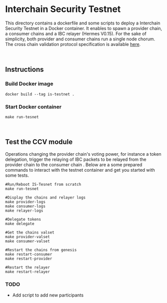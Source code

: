 # Interchain Security Testnet

This directory contains a dockerfile and some scripts to deploy a Interchain Security Testnet in a Docker container.
It enables to spawn a provider chain, a consumer chains and a IBC relayer (Hermes V0.15).
For the sake of simplicity, both provider and consumer chains run a single node chorum.
The cross chain validation protocol specification is available [here](https://github.com/cosmos/ibc/tree/main/spec/app/ics-028-cross-chain-validation).

<br/>

## Instructions

### Build Docker image
`docker build --tag is-testnet .`

### Start Docker container
`make run-tesnet`

<br/>

## Test the CCV module
Operations changing the provider chain's voting power, for instance a token delegation, trigger the relaying of IBC packets to be relayed from the provider chain to the consumer chain .
Below are a some prepared commands to interact with the testnet container and get you started with some tests.

```
#Run/Reboot IS-Tesnet from scratch
make run-tesnet

#Display the chains and relayer logs
make provider-logs
make consumer-logs
make relayer-logs

#Delegate tokens
make delegate

#Get the chains valset 
make provider-valset
make consumer-valset

#Restart the chains from genesis
make restart-consumer
make restart-provider

#Restart the relayer
make restart-relayer
```

### TODO
- Add script to add new participants
